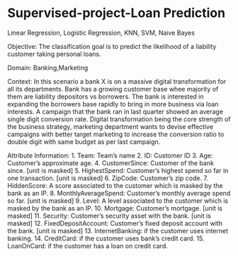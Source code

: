 # Supervised-project-Loan Prediction
Linear Regression, Logistic Regression, KNN, SVM, Naive Bayes

Objective: The classification goal is to predict the likelihood of a liability customer taking personal loans.

Domain: Banking,Marketing

Context: In this scenario a bank X is on a massive digital transformation for all its departments. Bank has a growing customer base whee majority of them are liability depositors vs borrowers. The bank is interested in expanding the borrowers base rapidly to bring in more business via loan interests. A campaign that the bank ran in last quarter showed an average single digit conversion rate. Digital transformation being the core strength of the business strategy, marketing department wants to devise effective campaigns with better target marketing to increase the conversion ratio to double digit with same budget as per last campaign.

Attribute Information:
                      1. Team: Team’s name
                      2. ID: Customer ID
                      3. Age: Customer’s approximate age.
                      4. CustomerSince: Customer of the bank since. [unit is masked]
                      5. HighestSpend: Customer’s highest spend so far in one transaction. [unit is masked]
                      6. ZipCode: Customer’s zip code.
                      7. HiddenScore: A score associated to the customer which is masked by the bank as an IP.
                      8. MonthlyAverageSpend: Customer’s monthly average spend so far. [unit is masked]
                      9. Level: A level associated to the customer which is masked by the bank as an IP.
                     10. Mortgage: Customer’s mortgage. [unit is masked]
                     11. Security: Customer’s security asset with the bank. [unit is masked]
                     12. FixedDepositAccount: Customer’s fixed deposit account with the bank. [unit is masked]
                     13. InternetBanking: if the customer uses internet banking.
                     14. CreditCard: if the customer uses bank’s credit card.
                     15. LoanOnCard: if the customer has a loan on credit card.
